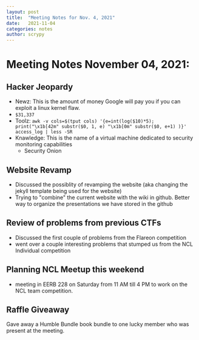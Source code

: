 ```yaml
---
layout: post
title:  "Meeting Notes for Nov. 4, 2021"
date:   2021-11-04
categories: notes
author: scrypy
---
```


# Meeting Notes November 04, 2021:

## Hacker Jeopardy

- Newz: This is the amount of money Google will pay you if you can exploit a linux kernel flaw.
- `$31,337`
- Toolz: `awk -v cols=$(tput cols) '{e=int(log($10)*5); print("\x1b[42m" substr($0, 1, e) "\x1b[0m" substr($0, e+1) )}' access_log | less -SR`
- Knawledge: This is the name of a virtual machine dedicated to security monitoring capabilities
  - Security Onion

## Website Revamp

- Discussed the possiblity of revamping the website (aka changing the jekyll template being used for the website)
- Trying to "combine" the current website with the wiki in github. Better way to organize the presentations we have stored in the github

## Review of problems from previous CTFs

- Discussed the first couple of problems from the Flareon competition
- went over a couple interesting problems that stumped us from the NCL Individual competition

## Planning NCL Meetup this weekend

- meeting in EERB 228 on Saturday from 11 AM till 4 PM to work on the NCL team competition.

## Raffle Giveaway

Gave away a Humble Bundle book bundle to one lucky member who was present at the meeting. 
